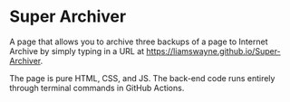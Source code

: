 # Super Archiver
A page that allows you to archive three backups of a page to Internet Archive by simply typing in a URL at https://liamswayne.github.io/Super-Archiver.

The page is pure HTML, CSS, and JS. The back-end code runs entirely through terminal commands in GitHub Actions.
